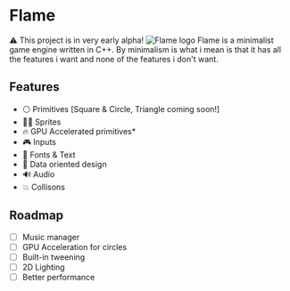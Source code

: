 # Flame
⚠️ This project is in very early alpha!
![Flame logo](https://cdn.discordapp.com/attachments/977747444697813032/1002054893080674395/Frame_1_16.png)
Flame is a minimalist game engine written in C++. By minimalism is what i mean is that it has all the features i want and none of the features i don't want.
## Features
- ⚪️ Primitives [Square & Circle, Triangle coming soon!]
- 🏃‍♀️ Sprites
- 🔥 GPU Accelerated primitives*
- 🎮 Inputs
- 💬 Fonts & Text
- 📀 Data oriented design
- 🔊 Audio
- 💥 Collisons
## Roadmap
- [ ] Music manager
- [ ] GPU Acceleration for circles
- [ ] Built-in tweening
- [ ] 2D Lighting
- [ ] Better performance
